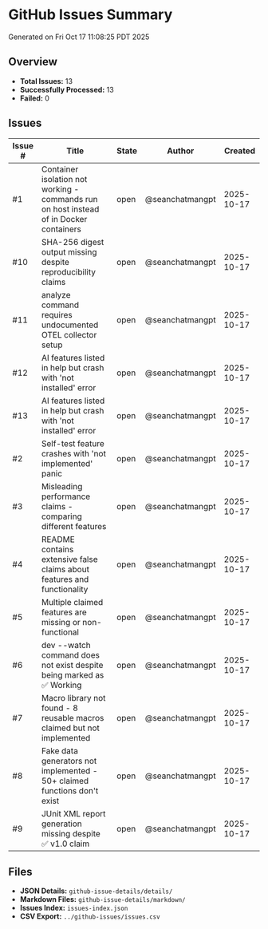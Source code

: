 # GitHub Issues Summary

Generated on Fri Oct 17 11:08:25 PDT 2025

## Overview

- **Total Issues:**       13
- **Successfully Processed:** 13
- **Failed:** 0

## Issues

| Issue # | Title | State | Author | Created |
|---------|-------|-------|--------|---------|
| #1 | Container isolation not working - commands run on host instead of in Docker containers | open | @seanchatmangpt | 2025-10-17 |
| #10 | SHA-256 digest output missing despite reproducibility claims | open | @seanchatmangpt | 2025-10-17 |
| #11 | analyze command requires undocumented OTEL collector setup | open | @seanchatmangpt | 2025-10-17 |
| #12 | AI features listed in help but crash with 'not installed' error | open | @seanchatmangpt | 2025-10-17 |
| #13 | AI features listed in help but crash with 'not installed' error | open | @seanchatmangpt | 2025-10-17 |
| #2 | Self-test feature crashes with 'not implemented' panic | open | @seanchatmangpt | 2025-10-17 |
| #3 | Misleading performance claims - comparing different features | open | @seanchatmangpt | 2025-10-17 |
| #4 | README contains extensive false claims about features and functionality | open | @seanchatmangpt | 2025-10-17 |
| #5 | Multiple claimed features are missing or non-functional | open | @seanchatmangpt | 2025-10-17 |
| #6 | dev --watch command does not exist despite being marked as ✅ Working | open | @seanchatmangpt | 2025-10-17 |
| #7 | Macro library not found - 8 reusable macros claimed but not implemented | open | @seanchatmangpt | 2025-10-17 |
| #8 | Fake data generators not implemented - 50+ claimed functions don't exist | open | @seanchatmangpt | 2025-10-17 |
| #9 | JUnit XML report generation missing despite ✅ v1.0 claim | open | @seanchatmangpt | 2025-10-17 |

## Files

- **JSON Details:** `github-issue-details/details/`
- **Markdown Files:** `github-issue-details/markdown/`
- **Issues Index:** `issues-index.json`
- **CSV Export:** `../github-issues/issues.csv`
